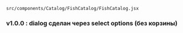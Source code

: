     src/components/Catalog/FishCatalog/FishCatalog.jsx
### v1.0.0 : dialog сделан через select options (без корзины)